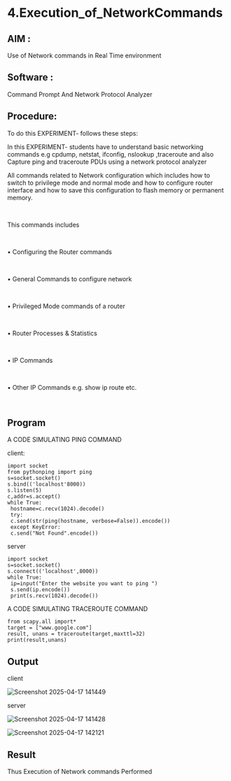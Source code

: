 # 4.Execution_of_NetworkCommands

## AIM :

Use of Network commands in Real Time environment

## Software : 

Command Prompt And Network Protocol Analyzer

## Procedure: 

To do this EXPERIMENT- follows these steps:

In this EXPERIMENT- students have to understand basic networking commands e.g cpdump, netstat, ifconfig, nslookup ,traceroute and also Capture ping and traceroute PDUs using a network protocol analyzer 


All commands related to Network configuration which includes how to switch to privilege mode and normal mode and how to configure router interface and how to save this configuration to flash memory or permanent memory.

<BR>

This commands includes

<BR>

• Configuring the Router commands

<BR>

• General Commands to configure network

<BR>

• Privileged Mode commands of a router 

<BR>

• Router Processes & Statistics

<BR>

• IP Commands

<BR>

• Other IP Commands e.g. show ip route etc.

<BR>


## Program

A CODE SIMULATING PING COMMAND

client:

```
import socket
from pythonping import ping
s=socket.socket()
s.bind(('localhost'8000))
s.listen(5)
c,addr=s.accept()
while True:
 hostname=c.recv(1024).decode()
 try:
 c.send(str(ping(hostname, verbose=False)).encode())
 except KeyError:
 c.send("Not Found".encode())
```

server

```
import socket
s=socket.socket()
s.connect(('localhost',8000))
while True:
 ip=input("Enter the website you want to ping ")
 s.send(ip.encode())
 print(s.recv(1024).decode())
```

A CODE SIMULATING TRACEROUTE COMMAND

```
from scapy.all import*
target = ["www.google.com"]
result, unans = traceroute(target,maxttl=32)
print(result,unans)
```

## Output

client

![Screenshot 2025-04-17 141449](https://github.com/user-attachments/assets/70089f13-23a0-41f6-9d10-a7db859aec3c)

server

![Screenshot 2025-04-17 141428](https://github.com/user-attachments/assets/8ee0c12b-31d4-4ad4-b633-e76cfd56eea6)


![Screenshot 2025-04-17 142121](https://github.com/user-attachments/assets/849cee93-827e-429c-8bdd-4daf491b35c2)



## Result
Thus Execution of Network commands Performed 
